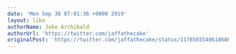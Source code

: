 ```yaml
---
date: 'Mon Sep 30 07:01:36 +0000 2019'
layout: like
authorName: Jake Archibald
authorUrl: 'https://twitter.com/jaffathecake'
originalPost: 'https://twitter.com/jaffathecake/status/1178565540618686466'
---
```

